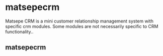 # matsepecrm
Matsepe CRM is a mini customer relationship management system with specific crm modules. Some modules are not necessarily specific to CRM functionality.. 

## matsepecrm
